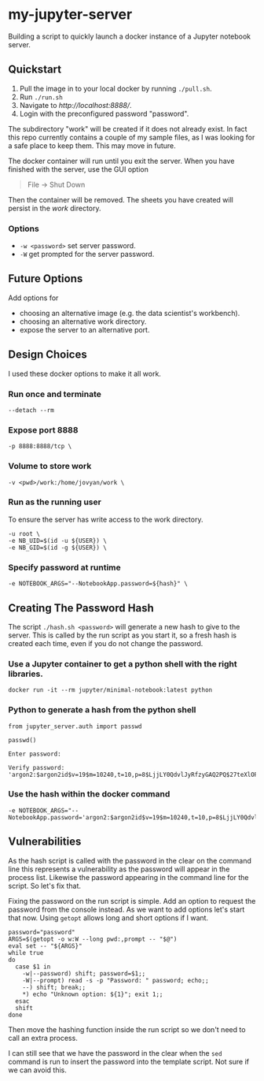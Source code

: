 # my-jupyter-server

Building a script to quickly launch a docker instance of a Jupyter notebook server.

## Quickstart

1. Pull the image in to your local docker by running ``./pull.sh``.
1. Run ``./run.sh``
1. Navigate to *http://localhost:8888/*.
1. Login with the preconfigured password "password".

The subdirectory "work" will be created if it does not already exist. In fact this repo currently contains a couple of my sample files, as I was looking for a safe place to keep them. This may move in future.

The docker container will run until you exit the server. When you have finished with the server, use the GUI option

> File -> Shut Down

Then the container will be removed. The sheets you have created will persist in the *work* directory. 

### Options

* ``-w <password>`` set server password.
* ``-W`` get prompted for the server password.

## Future Options

Add options for

* choosing an alternative image (e.g. the data scientist's workbench).
* choosing an alternative work directory.
* expose the server to an alternative port.

## Design Choices

I used these docker options to make it all work.

### Run once and terminate

``--detach --rm``

### Expose port 8888

``-p 8888:8888/tcp \``

### Volume to store work

``-v <pwd>/work:/home/jovyan/work \``

### Run as the running user

To ensure the server has write access to the work directory.

```
-u root \
-e NB_UID=$(id -u ${USER}) \
-e NB_GID=$(id -g ${USER}) \
```
### Specify password at runtime

``-e NOTEBOOK_ARGS="--NotebookApp.password=${hash}" \``

## Creating The Password Hash

The script ``./hash.sh <password>`` will generate a new hash to give to the server. This is called by the run script as you start it, so a fresh hash is created each time, even if you do not change the password.

### Use a Jupyter container to get a python shell with the right libraries.

```
docker run -it --rm jupyter/minimal-notebook:latest python
```

### Python to generate a hash from the python shell

```
from jupyter_server.auth import passwd

passwd()

Enter password:

Verify password:
'argon2:$argon2id$v=19$m=10240,t=10,p=8$LjjLY0QdvlJyRfzyGAQ2PQ$27teXlOPu9Num2rGrlzi1eeKu+TBhQFUkVN2hVuYIMk'
```

### Use the hash within the docker command 

```
-e NOTEBOOK_ARGS="--NotebookApp.password='argon2:$argon2id$v=19$m=10240,t=10,p=8$LjjLY0QdvlJyRfzyGAQ2PQ$27teXlOPu9Num2rGrlzi1eeKu+TBhQFUkVN2hVuYIMk'"
```

## Vulnerabilities

As the hash script is called with the password in the clear on the command line this represents a vulnerability as the password will appear in the process list. Likewise the password appearing in the command line for the script. So let's fix that.

Fixing the password on the run script is simple. Add an option to request the password from the console instead. As we want to add options let's start that now. Using ``getopt`` allows long and short options if I want.

```
password="password"
ARGS=$(getopt -o w:W --long pwd:,prompt -- "$@")
eval set -- "${ARGS}"
while true
do
  case $1 in
    -w|--password) shift; password=$1;;
    -W|--prompt) read -s -p "Password: " password; echo;;
    --) shift; break;;
    *) echo "Unknown option: ${1}"; exit 1;;
  esac
  shift
done
```

Then move the hashing function inside the run script so we don't need to call an extra process.

I can still see that we have the password in the clear when the ``sed`` command is run to insert the password into the template script. Not sure if we can avoid this.
